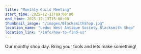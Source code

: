 ```yaml
---
title: "Monthly Guild Meeting"
start_time: 2025-12-13T09:00:00
end_time: 2025-12-13T15:00:00
thumbnail_image: "/images/BlacksmithShop.jpg"
location_name: "Leduc West Antique Society Blacksmith Shop"
location_link: "/info/how-to-find-us"
---
```

Our monthy shop day. Bring your tools and lets make something!